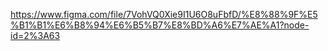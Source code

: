 https://www.figma.com/file/7VohVQ0Xie9I1U6O8uFbfD/%E8%88%9F%E5%B1%B1%E6%B8%94%E6%B5%B7%E8%BD%A6%E7%AE%A1?node-id=2%3A63



